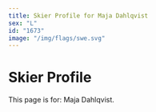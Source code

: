 ```yaml
---
title: Skier Profile for Maja Dahlqvist
sex: "L"
id: "1673"
image: "/img/flags/swe.svg" 
---
```


# Skier Profile

This page is for: Maja Dahlqvist.
    